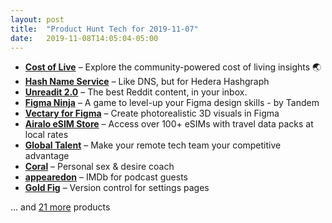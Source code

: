 ```yaml
---
layout: post
title:  "Product Hunt Tech for 2019-11-07"
date:   2019-11-08T14:05:04-05:00
---
```


* **[Cost of Live](https://www.producthunt.com/posts/cost-of-live?utm_campaign=producthunt-api&utm_medium=api&utm_source=Application%3A+Daily+Digest+RSS+%28ID%3A+3202%29)** – Explore the community-powered cost of living insights 🌏
* **[Hash Name Service](https://www.producthunt.com/posts/hash-name-service?utm_campaign=producthunt-api&utm_medium=api&utm_source=Application%3A+Daily+Digest+RSS+%28ID%3A+3202%29)** – Like DNS, but for Hedera Hashgraph
* **[Unreadit 2.0](https://www.producthunt.com/posts/unreadit-2-0?utm_campaign=producthunt-api&utm_medium=api&utm_source=Application%3A+Daily+Digest+RSS+%28ID%3A+3202%29)** – The best Reddit content, in your inbox.
* **[Figma Ninja](https://www.producthunt.com/posts/figma-ninja?utm_campaign=producthunt-api&utm_medium=api&utm_source=Application%3A+Daily+Digest+RSS+%28ID%3A+3202%29)** – A game to level-up your Figma design skills - by Tandem
* **[Vectary for Figma](https://www.producthunt.com/posts/vectary-for-figma?utm_campaign=producthunt-api&utm_medium=api&utm_source=Application%3A+Daily+Digest+RSS+%28ID%3A+3202%29)** – Create photorealistic 3D visuals in Figma
* **[Airalo eSIM Store](https://www.producthunt.com/posts/airalo-esim-store?utm_campaign=producthunt-api&utm_medium=api&utm_source=Application%3A+Daily+Digest+RSS+%28ID%3A+3202%29)** – Access over 100+ eSIMs with travel data packs at local rates
* **[Global Talent](https://www.producthunt.com/posts/global-talent?utm_campaign=producthunt-api&utm_medium=api&utm_source=Application%3A+Daily+Digest+RSS+%28ID%3A+3202%29)** – Make your remote tech team your competitive advantage
* **[Coral](https://www.producthunt.com/posts/coral-3?utm_campaign=producthunt-api&utm_medium=api&utm_source=Application%3A+Daily+Digest+RSS+%28ID%3A+3202%29)** – Personal sex & desire coach
* **[appearedon](https://www.producthunt.com/posts/appearedon?utm_campaign=producthunt-api&utm_medium=api&utm_source=Application%3A+Daily+Digest+RSS+%28ID%3A+3202%29)** – IMDb for podcast guests
* **[Gold Fig](https://www.producthunt.com/posts/gold-fig-2?utm_campaign=producthunt-api&utm_medium=api&utm_source=Application%3A+Daily+Digest+RSS+%28ID%3A+3202%29)** – Version control for settings pages

… and [21 more](https://www.producthunt.com/tech) products
